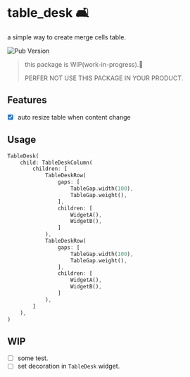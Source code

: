 # table_desk 🛋

a simple way to create merge cells table.

![Pub Version](https://img.shields.io/pub/v/table_desk)

> this package is WIP(work-in-progress).🚧
> 
> PERFER NOT USE THIS PACKAGE IN YOUR PRODUCT.
## Features

* [x] auto resize table when content change  

## Usage

```dart
TableDesk(
    child: TableDeskColumn(
        children: [
            TableDeskRow(
                gaps: [
                    TableGap.width(100),
                    TableGap.weight(),
                ],
                children: [
                    WidgetA(),
                    WidgetB(),
                ]
            ),
            TableDeskRow(
                gaps: [
                    TableGap.width(100),
                    TableGap.weight(),
                ],
                children: [
                    WidgetA(),
                    WidgetB(),
                ]
            ),
        ]
    ),
)
```

## WIP
* [ ] some test.
* [ ] set decoration in `TableDesk` widget.